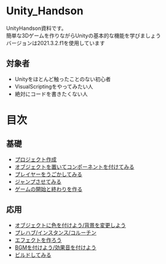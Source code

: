 # Unity_Handson
UnityHandson資料です。  
簡単な3Dゲームを作りながらUnityの基本的な機能を学びましょう  
バージョンは2021.3.2.f1を使用しています

## 対象者
- Unityをほとんど触ったことのない初心者
- VisualScriptingをやってみたい人
- 絶対にコードを書きたくない人

# 目次
## 基礎
- [プロジェクト作成](https://github.com/Naja-Naja/Unity_Handson/blob/main/Handson/CreateProject.md)  
- [オブジェクトを置いてコンポーネントを付けてみる](https://github.com/Naja-Naja/Unity_Handson/blob/main/Handson/chapter2.md)  
- [プレイヤーをうごかしてみる](https://github.com/Naja-Naja/Unity_Handson/blob/main/Handson/chapter3.md)  
- [ジャンプさせてみる](https://github.com/Naja-Naja/Unity_Handson/blob/main/Handson/chapter4.md)  
- [ゲームの開始と終わりを作る](https://github.com/Naja-Naja/Unity_Handson/blob/main/Handson/chapter5.md)  

## 応用  
- [オブジェクトに色を付けよう/背景を変更しよう](https://github.com/Naja-Naja/Unity_Handson/blob/main/Handson/chapter6.md)  
- [プレハブ/インスタンス/コルーチン](https://github.com/Naja-Naja/Unity_Handson/blob/main/Handson/chapter7.md) 　
- [エフェクトを作ろう](https://github.com/Naja-Naja/Unity_Handson/blob/main/Handson/chapter8.md) 
- [BGMを付けよう/効果音を付けよう](https://github.com/Naja-Naja/Unity_Handson/blob/main/Handson/chapter9.md) 
- [ビルドしてみる](https://github.com/Naja-Naja/Unity_Handson/blob/main/Handson/chapter10.md) 
